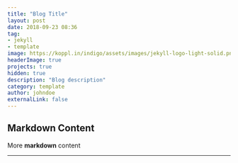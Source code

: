 ```yaml
---
title: "Blog Title"
layout: post
date: 2018-09-23 08:36
tag: 
- jekyll
- template
image: https://koppl.in/indigo/assets/images/jekyll-logo-light-solid.png
headerImage: true
projects: true
hidden: true 
description: "Blog description"
category: template
author: johndoe
externalLink: false
---
```

Markdown Content
---

More **markdown** content

---
